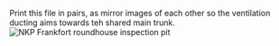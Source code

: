 Print this file in pairs, as mirror images of each other so the ventilation ducting aims towards teh shared main trunk.
![NKP Frankfort roundhouse inspection pit](https://github.com/user-attachments/assets/02aa7e08-5e42-4113-b00c-edefcda045b1)
